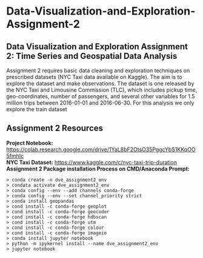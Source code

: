 # Data-Visualization-and-Exploration-Assignment-2
## Data Visualization and Exploration Assignment 2: Time Series and Geospatial Data Analysis
Assignment 2 requires basic data cleaning and exploration techniques on prescribed datasets (NYC Taxi data available on Kaggle).
The aim is to explore the dataset and make observations. The dataset is one released by the NYC Taxi and Limousine Commission (TLC), which includes
pickup time, geo-coordinates, number of passengers, and several other variables for 1.5 million trips between 2016-01-01 and 2016-06-30. For this analysis we only explore the train dataset

## Assignment 2 Resources
**Project Notebook:** https://colab.research.google.com/drive/1YaL8bF2OtsO35PggcYbS1KKqOO5fmhIc <br>
**NYC Taxi Dataset:** https://www.kaggle.com/c/nyc-taxi-trip-duration <br>
**Assignment 2 Package installation Process on CMD/Anaconda Prompt:** <br>
```
> conda create -n dve_assignment2_env
> condata activate dve_assignment2_env
> conda config --env --add channels conda-forge
> conda config --env --set channel_priority strict
> conda install geopandas
> cond install -c conda-forge geoplot
> cond install -c conda-forge geocoder
> cond install -c conda-forge hdbscan
> cond install -c conda-forge utm
> cond install -c conda-forge colour
> cond install -c conda-forge imageio
> conda install jupyter notebook
> python -m ipykernel install --name dve_assignment2_env
> jupyter notebook
```

